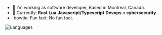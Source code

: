 - :helicopter: I’m working as software developer, Based in Montreal, Canada.
- :eyes: Currently: **Rust** **Lua** **Javascript/Typescript** **Devops** n **cybersecurity**.
- :bowtie: Fun fact: No fun fact.

![Languages](https://github-readme-stats.vercel.app/api/top-langs/?username=azizgharbi&theme=merko)
